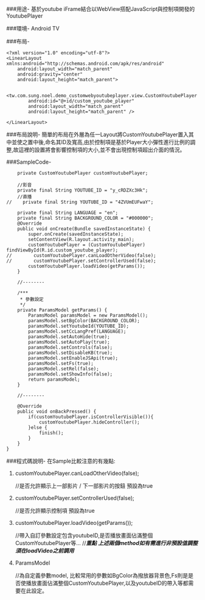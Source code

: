 
###用途-
基於youtube iFrame結合以WebView搭配JavaScript與控制項開發的YoutubePlayer

###環境-
Android TV

###布局-
	
	<?xml version="1.0" encoding="utf-8"?>
	<LinearLayout xmlns:android="http://schemas.android.com/apk/res/android"
	    android:layout_width="match_parent"
	    android:gravity="center"
	    android:layout_height="match_parent">
	
	    <tw.com.sung.noel.demo_customwebyoutubeplayer.view.CustomYoutubePlayer
	        android:id="@+id/custom_youtube_player"
	        android:layout_width="match_parent"
	        android:layout_height="match_parent" />
	
	</LinearLayout>


###布局說明-
簡單的布局在外層為任一Layout將CustomYoutubePlayer置入其中並使之置中後,命名其ID及寬高,由於控制項是基於Player大小彈性進行比例的調整,故這裡的設置將會影響控制項的大小,並不會出現控制項超出介面的情況。


###SampleCode-

	    private CustomYoutubePlayer customYoutubePlayer;
	
	    //影音
	    private final String YOUTUBE_ID = "y_cRDZXc3Hk";
	    //直播
	//    private final String YOUTUBE_ID = "4ZVUmEUFwaY";
	
	    private final String LANGUAGE = "en";
	    private final String BACKGROUND_COLOR = "#000000";
	    @Override
	    public void onCreate(Bundle savedInstanceState) {
	        super.onCreate(savedInstanceState);
	        setContentView(R.layout.activity_main);
	        customYoutubePlayer = (CustomYoutubePlayer) findViewById(R.id.custom_youtube_player);
	//        customYoutubePlayer.canLoadOtherVideo(false);
	//        customYoutubePlayer.setControllerUsed(false);
	        customYoutubePlayer.loadVideo(getParams());
	    }
	
	    //--------
	
	    /***
	     * 參數設定
	     */
	    private ParamsModel getParams() {
	        ParamsModel paramsModel = new ParamsModel();
	        paramsModel.setBgColor(BACKGROUND_COLOR);
	        paramsModel.setYoutubeId(YOUTUBE_ID);
	        paramsModel.setCcLangPref(LANGUAGE);
	        paramsModel.setAutoHide(true);
	        paramsModel.setAutoPlay(true);
	        paramsModel.setControls(false);
	        paramsModel.setDisableKB(true);
	        paramsModel.setEnableJSApi(true);
	        paramsModel.setFs(true);
	        paramsModel.setRel(false);
	        paramsModel.setShowInfo(false);
	        return paramsModel;
	    }
	
	    //--------
	
	    @Override
	    public void onBackPressed() {
	        if(customYoutubePlayer.isControllerVisible()){
	            customYoutubePlayer.hideController();
	        }else {
	            finish();
	        }
	    }
	}


###程式碼說明-
在Sample比較注意的有幾點:


1. customYoutubePlayer.canLoadOtherVideo(false);
   
	//是否允許顯示上一部影片 / 下一部影片的按鈕 預設為true



2. customYoutubePlayer.setControllerUsed(false);

	//是否允許顯示控制項 預設為true

3. customYoutubePlayer.loadVideo(getParams());

	//帶入自訂參數設定包含youtubeID,是否播放畫面佔滿整個CustomYoutubePlayer等...
	//***重點 上述兩個method如有需進行非預設值調整須在loadVideo之前調用***

4. ParamsModel

	//為自定義參數model, 比較常用的參數如BgColor為撥放器背景色,Fs則是是否使播放畫面佔滿整個CustomYoutubePlayer,以及youtubeID的帶入等都需要在此設定。
